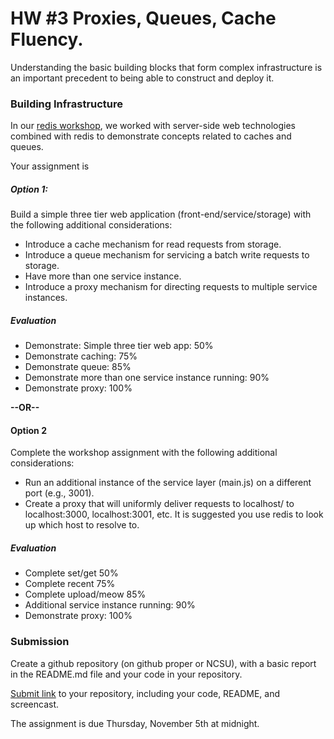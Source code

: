 # HW #3 Proxies, Queues, Cache Fluency.

Understanding the basic building blocks that form complex infrastructure is an important precedent to being able to construct and deploy it.

### Building Infrastructure

In our [redis workshop](https://github.com/CSC-DevOps/Queues), we worked with server-side web technologies combined with redis to demonstrate concepts related to caches and queues.

Your assignment is 


##### Option 1:

Build a simple three tier web application (front-end/service/storage) with the following additional considerations:

* Introduce a cache mechanism for read requests from storage.
* Introduce a queue mechanism for servicing a batch write requests to storage.
* Have more than one service instance.
* Introduce a proxy mechanism for directing requests to multiple service instances.

##### Evaluation

- Demonstrate: Simple three tier web app: 50%
- Demonstrate caching: 75%
- Demonstrate queue: 85%
- Demonstrate more than one service instance running: 90%
- Demonstrate proxy: 100%

**--OR--**

#### Option 2   

Complete the workshop assignment with the following additional considerations:

* Run an additional instance of the service layer (main.js) on a different port (e.g., 3001).
* Create a proxy that will uniformly deliver requests to localhost/ to localhost:3000, localhost:3001, etc.  It is suggested you use redis to look up which host to resolve to.

##### Evaluation

- Complete set/get 50%
- Complete recent 75%
- Complete upload/meow 85%
- Additional service instance running: 90%
- Demonstrate proxy: 100%

### Submission

Create a github repository (on github proper or NCSU), with a basic report in the README.md file and your code in your repository.

[Submit link](https://docs.google.com/a/ncsu.edu/forms/d/14TuWQgDVUt0I4Q5DC-gI5kbakVBRkQnTZfrVAZ_e0fs/viewform?usp=send_form) to your repository, including your code, README, and screencast.

The assignment is due Thursday, November 5th at midnight.
